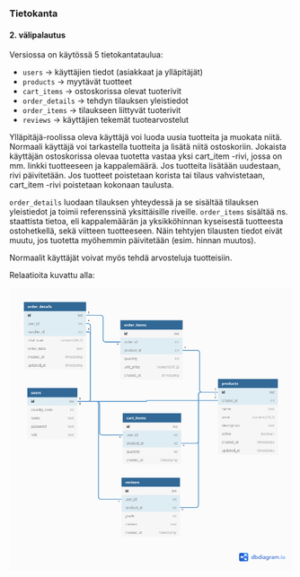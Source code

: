 ### Tietokanta

#### 2. välipalautus

Versiossa on käytössä 5 tietokantataulua:
- `users` -> käyttäjien tiedot (asiakkaat ja ylläpitäjät)
- `products` -> myytävät tuotteet
- `cart_items` -> ostoskorissa olevat tuoterivit
- `order_details` -> tehdyn tilauksen yleistiedot
- `order_items` -> tilaukseen liittyvät tuoterivit
- `reviews` -> käyttäjien tekemät tuotearvostelut

Ylläpitäjä-roolissa oleva käyttäjä voi luoda uusia tuotteita ja muokata niitä. Normaali käyttäjä voi tarkastella tuotteita
ja lisätä niitä ostoskoriin. Jokaista käyttäjän ostoskorissa olevaa tuotetta vastaa yksi cart_item -rivi, jossa on mm. linkki
tuotteeseen ja kappalemäärä. Jos tuotteita lisätään uudestaan, rivi päivitetään. Jos tuotteet poistetaan korista tai tilaus vahvistetaan,
cart_item -rivi poistetaan kokonaan taulusta.  

`order_details` luodaan tilauksen yhteydessä ja se sisältää tilauksen yleistiedot ja toimii referenssinä yksittäisille riveille.
`order_items` sisältää ns. staattista tietoa, eli kappalemäärän ja yksikköhinnan kyseisestä tuotteesta ostohetkellä, sekä viitteen tuotteeseen.
Näin tehtyjen tilausten tiedot eivät muutu, jos tuotetta myöhemmin päivitetään (esim. hinnan muutos).

Normaalit käyttäjät voivat myös tehdä arvosteluja tuotteisiin.

Relaatioita kuvattu alla:

![db_relations](images/db.png)
